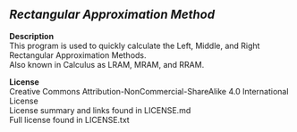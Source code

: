 _Rectangular Approximation Method_
------
__Description__  
This program is used to quickly calculate the Left, Middle, and Right Rectangular Approximation Methods.  
Also known in Calculus as LRAM, MRAM, and RRAM.

__License__  
Creative Commons Attribution-NonCommercial-ShareAlike 4.0 International License  
License summary and links found in LICENSE.md  
Full license found in LICENSE.txt